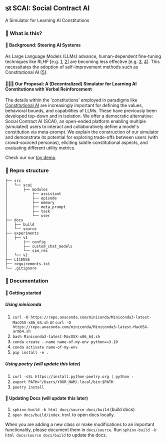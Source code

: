 ##  🕉️ SCAI: Social Contract AI

A Simulator for Learning AI Constitutions

### 🧐 What is this?


#### 🔀 Background: Steering AI Systems
As Large Language Models (LLMs) advance, human-dependent fine-tuning techniques like RLHF [e.g. [1](https://proceedings.neurips.cc/paper_files/paper/2017/file/d5e2c0adad503c91f91df240d0cd4e49-Paper.pdf), [2](https://proceedings.neurips.cc/paper_files/paper/2022/file/b1efde53be364a73914f58805a001731-Paper-Conference.pdf)] are becoming less effective [e.g. [3](https://arxiv.org/pdf/1606.06565.pdf), [4](https://arxiv.org/pdf/2304.00612.pdf)]. This necessitates the adoption of self-improvement methods such as Constitutional AI [[5](https://arxiv.org/pdf/2212.08073.pdf)].


#### 🧘🏾‍♀️ Our Proposal: A (Decentralized) Simulator for Learning AI Constitutions with Verbal Reinforcement
The details within the 'constitutions' employed in paradigms like [Constitutional AI](https://www.anthropic.com/index/claudes-constitution) are increasingly important for defining the values, behavioral bounds, and capabilities of LLMs. These have previously been developed top-down and in isolation. We offer a democratic alternative: Social Contract AI (SCAI), an open-ended platform enabling multiple (simulated) users to interact and collaboratively define a model's constitution via meta-prompt. We explain the construction of our simulator and demonstrate its potential for exploring trade-offs between users (with crowd-sourced personas), eliciting subtle constitutional aspects, and evaluating different utility metrics.

Check our our [toy demo](https://scai-online-demo.streamlit.app/https://scai-online-demo.streamlit.app/).


### 📂 Repro structure

```
├── src                  
│   └── scai      
│       ├── modules 
│           ├── assistant     
│           ├── episode
│           ├── memory
│           ├── meta_prompt
│           ├── task
│           └── user
├── docs                
│   ├── build            
│   └── source           
├── experiments    
│   ├── v1
│       ├── config  
│       ├── custom_chat_models
│       └── sim_res
│   └── v2
├── LICENSE              
├── requirements.txt      
└── .gitignore           
```


### 📖 Documentation
<a name="documentation"></a>

#### 🚀 Getting started 
##### Using miniconda
1. `curl -O https://repo.anaconda.com/miniconda/Miniconda3-latest-MacOSX-x86_64.sh` or `curl -O https://repo.anaconda.com/miniconda/Miniconda3-latest-MacOSX-arm64.sh`
2. `bash Miniconda3-latest-MacOSX-x86_64.sh`
3. `conda create --name name-of-my-env python==3.10`
4. `conda activate name-of-my-env`
5. `pip install -e .` 

##### Using poetry (will update this later)
1. `curl -sSL https://install.python-poetry.org | python -`
2. `export PATH="/Users/YOUR_NAM/.local/bin:$PATH`
3. `poetry install`

#### 📖 Updating Docs (will update this later)
1. `sphinx-build -b html docs/source docs/build` (build docs)
2. `open docs/build/index.html` to open docs locally.  

When you are adding a new class or make modifications to an important functionality, please document them in `docs/source`. Run `sphinx-build -b html docs/source docs/build` to update the docs.